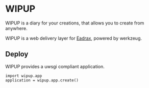 # WIPUP

WIPUP is a diary for your creations, that allows you to create from anywhere.

WIPUP is a web delivery layer for [Eadrax](http://github.com/Moult/eadrax),
powered by werkzeug.

## Deploy

WIPUP provides a uwsgi compliant application.

```
import wipup.app
application = wipup.app.create()
```
